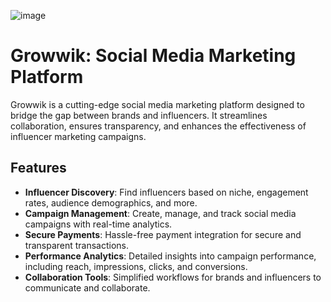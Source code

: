 ![image](https://github.com/user-attachments/assets/ecb669a0-1f1b-4e27-9b27-b0dfb380e3f1)

# Growwik: Social Media Marketing Platform

Growwik is a cutting-edge social media marketing platform designed to bridge the gap between brands and influencers. It streamlines collaboration, ensures transparency, and enhances the effectiveness of influencer marketing campaigns.

## Features

- **Influencer Discovery**: Find influencers based on niche, engagement rates, audience demographics, and more.
- **Campaign Management**: Create, manage, and track social media campaigns with real-time analytics.
- **Secure Payments**: Hassle-free payment integration for secure and transparent transactions.
- **Performance Analytics**: Detailed insights into campaign performance, including reach, impressions, clicks, and conversions.
- **Collaboration Tools**: Simplified workflows for brands and influencers to communicate and collaborate.
